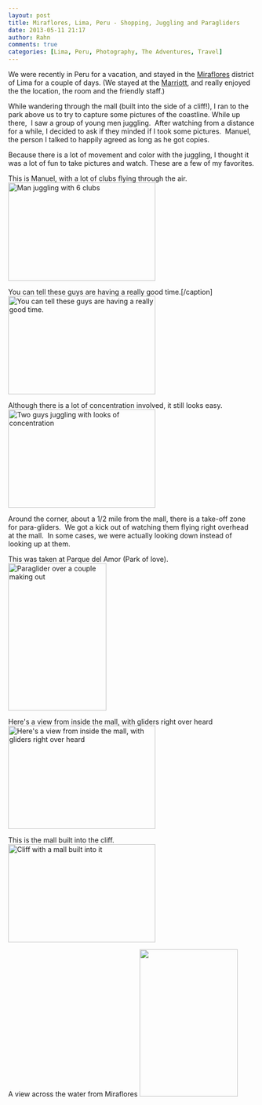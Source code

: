 ```yaml
---
layout: post
title: Miraflores, Lima, Peru - Shopping, Juggling and Paragliders
date: 2013-05-11 21:17
author: Rahn
comments: true
categories: [Lima, Peru, Photography, The Adventures, Travel]
---
```

We were recently in Peru for a vacation, and stayed in the <a href="http://en.wikipedia.org/wiki/Miraflores_District,_Lima">Miraflores</a> district of Lima for a couple of days. (We stayed at the <a href="http://www.marriott.com/hotels/travel/limdt-jw-marriott-hotel-lima/">Marriott</a>, and really enjoyed the the location, the room and the friendly staff.)

While wandering through the mall (built into the side of a cliff!), I ran to the park above us to try to capture some pictures of the coastline. While up there,  I saw a group of young men juggling.  After watching from a distance for a while, I decided to ask if they minded if I took some pictures.  Manuel, the person I talked to happily agreed as long as he got copies.

Because there is a lot of movement and color with the juggling, I thought it was a lot of fun to take pictures and watch. These are a few of my favorites.

This is Manuel, with a lot of clubs flying through the air.
<a href="http://gonesomewhere.com/wp-content/uploads/2013/05/Juggling-Miraflores-Manuel-2013-05-03-7.jpg"><img class="size-medium wp-image-1412 " alt="Man juggling with 6 clubs" src="http://gonesomewhere.com/wp-content/uploads/2013/05/Juggling-Miraflores-Manuel-2013-05-03-7-300x200.jpg" width="300" height="200" /></a> 

You can tell these guys are having a really good time.[/caption]
<a href="http://gonesomewhere.com/wp-content/uploads/2013/05/Juggling-Miraflores-dual-2013-05-03-108.jpg"><img class="size-medium wp-image-1411 " alt="You can tell these guys are having a really good time." src="http://gonesomewhere.com/wp-content/uploads/2013/05/Juggling-Miraflores-dual-2013-05-03-108-300x200.jpg" width="300" height="200" /></a> 

Although there is a lot of concentration involved, it still looks easy.
<a href="http://gonesomewhere.com/wp-content/uploads/2013/05/Juggling-Miraflores-Dual-2013-05-03-31.jpg"><img class="size-medium wp-image-1410  " alt="Two guys juggling with looks of concentration" src="http://gonesomewhere.com/wp-content/uploads/2013/05/Juggling-Miraflores-Dual-2013-05-03-31-300x200.jpg" width="300" height="200" /></a> 

Around the corner, about a 1/2 mile from the mall, there is a take-off zone for para-gliders.  We got a kick out of watching them flying right overhead at the mall.  In some cases, we were actually looking down instead of looking up at them.

This was taken at Parque del Amor (Park of love).
<a href="http://gonesomewhere.com/wp-content/uploads/2013/05/Paragliding-over-Park-de-amor.jpg"><img class="size-medium wp-image-1417" alt="Paraglider over a couple making out" src="http://gonesomewhere.com/wp-content/uploads/2013/05/Paragliding-over-Park-de-amor-200x300.jpg" width="200" height="300" /></a> 

Here's a view from inside the mall, with gliders right over heard
<a href="http://gonesomewhere.com/wp-content/uploads/2013/05/Paragliding-over-mall.jpg"><img class="size-medium wp-image-1418" alt="Here's a view from inside the mall, with gliders right over heard" src="http://gonesomewhere.com/wp-content/uploads/2013/05/Paragliding-over-mall-300x210.jpg" width="300" height="210" /></a> 

This is the mall built into the cliff.
<a href="http://gonesomewhere.com/wp-content/uploads/2013/05/Mall-in-cliff-in-Miraflores.jpg"><img class="size-medium wp-image-1416" alt="Cliff with a mall built into it" src="http://gonesomewhere.com/wp-content/uploads/2013/05/Mall-in-cliff-in-Miraflores-300x200.jpg" width="300" height="200" /></a> 

A view across the water from Miraflores
<a href="http://gonesomewhere.com/wp-content/uploads/2013/05/View-from-coast-of-Miraflores.jpg"><img class="size-medium wp-image-1415 " alt="" src="http://gonesomewhere.com/wp-content/uploads/2013/05/View-from-coast-of-Miraflores-200x300.jpg" width="200" height="300" /></a> 
